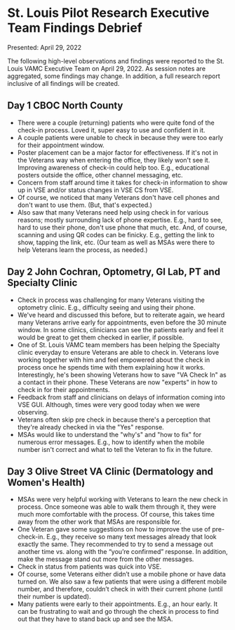 # St. Louis Pilot Research Executive Team Findings Debrief 
Presented: April 29, 2022

The following high-level observations and findings were reported to the St. Louis VAMC Executive Team on April 29, 2022. As session notes are aggregated, some findings may change. In addition, a full research report inclusive of all findings will be created. 

## Day 1 CBOC North County 

- There were a couple (returning) patients who were quite fond of the check-in process. Loved it, super easy to use and confident in it.
- A couple patients were unable to check in because they were too early for their appointment window.
- Poster placement can be a major factor for effectiveness. If it's not in the Veterans way when entering the office, they likely won't see it. Improving awareness of check-in could help too. E.g., educational posters outside the office, other channel messaging, etc.
- Concern from staff around time it takes for check-in information to show up in VSE and/or status changes in VSE CS from VSE. 
- Of course, we noticed that many Veterans don't have cell phones and don't want to use them. (But, that's expected.)
- Also saw that many Veterans need help using check in for various reasons; mostly surrounding lack of phone expertise. E.g., hard to see, hard to use their phone, don't use phone that much, etc. And, of course, scanning and using QR codes can be finicky. E.g., getting the link to show, tapping the link, etc. (Our team as well as MSAs were there to help Veterans learn the process, as needed.)

## Day 2 John Cochran, Optometry, GI Lab, PT and Specialty Clinic 

- Check in process was challenging for many Veterans visiting the optometry clinic. E.g., difficulty seeing and using their phone.
- We've heard and discussed this before, but to reiterate again, we heard many Veterans arrive early for appointments, even before the 30 minute window. In some clinics, clinicians can see the patients early and feel it would be great to get them checked in earlier, if possible. 
- One of St. Louis VAMC team members has been helping the Specialty clinic everyday to ensure Veterans are able to check in. Veterans love working together with him and feel empowered about the check in process once he spends time with them explaining how it works. Interestingly, he's been showing Veterans how to save "VA Check In" as a contact in their phone. These Veterans are now "experts" in how to check in for their appointments.  
- Feedback from staff and clinicians on delays of information coming into VSE GUI. Although, times were very good today when we were observing.
- Veterans often skip pre check in because there's a perception that they're already checked in via the "Yes" response.
- MSAs would like to understand the "why's" and "how to fix" for numerous error messages. E.g., how to identify when the mobile number isn't correct and what to tell the Veteran to fix in the future. 

## Day 3 Olive Street VA Clinic (Dermatology and Women's Health) 

- MSAs were very helpful working with Veterans to learn the new check in process. Once someone was able to walk them through it, they were much more comfortable with the process. Of course, this takes time away from the other work that MSAs are responsible for. 
- One Veteran gave some suggestions on how to improve the use of pre-check-in. E.g., they receive so many text messages already that look exactly the same. They recommended to try to send a message out another time vs. along with the “you’re confirmed” response. In addition, make the message stand out more from the other messages. 
- Check in status from patients was quick into VSE. 
- Of course, some Veterans either didn’t use a mobile phone or have data turned on. We also saw a few patients that were using a different mobile number, and therefore, couldn’t check in with their current phone (until their number is updated). 
- Many patients were early to their appointments. E.g., an hour early. It can be frustrating to wait and go through the check in process to find out that they have to stand back up and see the MSA.  
